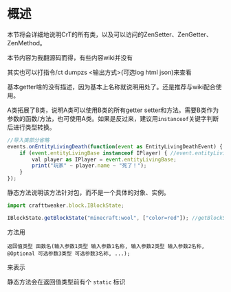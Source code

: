 # 概述

本节将会详细地说明CrT的所有类，以及可以访问的ZenSetter、ZenGetter、ZenMethod。

本节内容为我翻源码而得，有些内容wiki并没有

其实也可以打指令/ct dumpzs &lt;输出方式&gt;\(可选log html json\)来查看

基本getter啥的没有描述，因为基本上名称就说明用处了。还是推荐与wiki配合使用。

A类拓展了B类，说明A类可以使用B类的所有getter setter和方法。需要B类作为参数的函数/方法，也可使用A类。如果是反过来，建议用`instanceof`关键字判断后进行类型转换。

```javascript
//导入类部分省略
events.onEntityLivingDeath(function(event as EntityLivingDeathEvent) {
    if (event.entityLivingBase instanceof IPlayer) { //event.entityLivingBase返回IEntityLivingBase类，IPlayer是它的拓展类
        val player as IPlayer = event.entityLivingBase;
        print("玩家" ~ player.name ~ "死了！");
    }
});
```

静态方法说明该方法针对包，而不是一个具体的对象、实例。

```javascript
import crafttweaker.block.IBlockState;

IBlockState.getBlockState("minecraft:wool", ["color=red"]); //getBlockState静态方法
```

方法用

`返回值类型 函数名(输入参数1类型 输入参数1名称, 输入参数2类型 输入参数2名称, @Optional 可选参数3类型 可选参数3名称, ...);`

来表示

静态方法会在返回值类型前有个 `static` 标识
